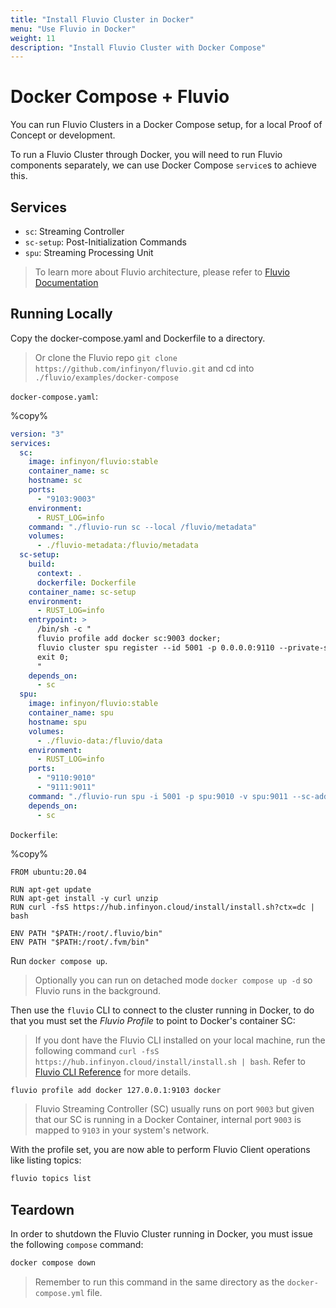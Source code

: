 ```yaml
---
title: "Install Fluvio Cluster in Docker"
menu: "Use Fluvio in Docker"
weight: 11
description: "Install Fluvio Cluster with Docker Compose"
---
```


# Docker Compose + Fluvio

You can run Fluvio Clusters in a Docker Compose setup, for a local Proof of Concept or
development.

To run a Fluvio Cluster through Docker, you will need to run Fluvio
components separately, we can use Docker Compose `service`s to achieve this.

## Services

- `sc`: Streaming Controller
- `sc-setup`: Post-Initialization Commands
- `spu`: Streaming Processing Unit

> To learn more about Fluvio architecture, please refer to [Fluvio Documentation][1]

## Running Locally

Copy the docker-compose.yaml and Dockerfile to a directory.

> Or clone the Fluvio repo `git clone https://github.com/infinyon/fluvio.git` and
cd into `./fluvio/examples/docker-compose`

`docker-compose.yaml`:

%copy%

```yaml
version: "3"
services:
  sc:
    image: infinyon/fluvio:stable
    container_name: sc
    hostname: sc
    ports:
      - "9103:9003"
    environment:
      - RUST_LOG=info
    command: "./fluvio-run sc --local /fluvio/metadata"
    volumes:
      - ./fluvio-metadata:/fluvio/metadata
  sc-setup:
    build:
      context: .
      dockerfile: Dockerfile
    container_name: sc-setup
    environment:
      - RUST_LOG=info
    entrypoint: >
      /bin/sh -c "
      fluvio profile add docker sc:9003 docker;
      fluvio cluster spu register --id 5001 -p 0.0.0.0:9110 --private-server spu:9011;
      exit 0;
      "
    depends_on:
      - sc
  spu:
    image: infinyon/fluvio:stable
    container_name: spu
    hostname: spu
    volumes:
      - ./fluvio-data:/fluvio/data
    environment:
      - RUST_LOG=info
    ports:
      - "9110:9010"
      - "9111:9011"
    command: "./fluvio-run spu -i 5001 -p spu:9010 -v spu:9011 --sc-addr sc:9004 --log-base-dir /fluvio/data"
    depends_on:
      - sc

```

`Dockerfile`:

%copy%

```
FROM ubuntu:20.04

RUN apt-get update
RUN apt-get install -y curl unzip
RUN curl -fsS https://hub.infinyon.cloud/install/install.sh?ctx=dc | bash

ENV PATH "$PATH:/root/.fluvio/bin"
ENV PATH "$PATH:/root/.fvm/bin"
```

Run `docker compose up`.

> Optionally you can run on detached mode `docker compose up -d` so
> Fluvio runs in the background.

Then use the `fluvio` CLI to connect to the cluster running in Docker, to do
that you must set the _Fluvio Profile_ to point to Docker's container SC:

> If you dont have the Fluvio CLI installed on your local machine, run the following command
> `curl -fsS https://hub.infinyon.cloud/install/install.sh | bash`.
> Refer to [Fluvio CLI Reference][2] for more details.

```bash
fluvio profile add docker 127.0.0.1:9103 docker
```

> Fluvio Streaming Controller (SC) usually runs on port `9003` but given that our
> SC is running in a Docker Container, internal port `9003` is mapped to `9103`
> in your system's network.

With the profile set, you are now able to perform Fluvio Client operations
like listing topics:

```bash
fluvio topics list
```

## Teardown

In order to shutdown the Fluvio Cluster running in Docker, you must issue the
following `compose` command:

```bash
docker compose down
```

> Remember to run this command in the same directory as the `docker-compose.yml`
> file.

[1]: https://www.fluvio.io/docs/architecture/overview/
[2]: https://www.fluvio.io/cli/
